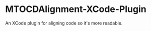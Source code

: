 MTOCDAlignment-XCode-Plugin
===========================

An XCode plugin for aligning code so it's more readable.
